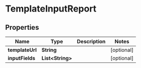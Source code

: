 

# TemplateInputReport


## Properties

| Name | Type | Description | Notes |
|------------ | ------------- | ------------- | -------------|
|**templateUrl** | **String** |  |  [optional] |
|**inputFields** | **List&lt;String&gt;** |  |  [optional] |




